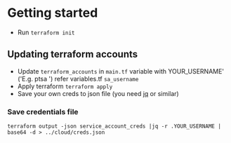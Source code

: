# Getting started

- Run `terraform init`

## Updating terraform accounts

- Update `terraform_accounts` in `main.tf` variable with YOUR_USERNAME' ('E.g. ptsa ') refer variables.tf `sa_username`
- Apply terraform `terraform apply`
- Save your own creds to json file (you need [jq](https://stedolan.github.io/jq/) or similar)

### Save credentials file

```
terraform output -json service_account_creds |jq -r .YOUR_USERNAME | base64 -d > ../cloud/creds.json
```
